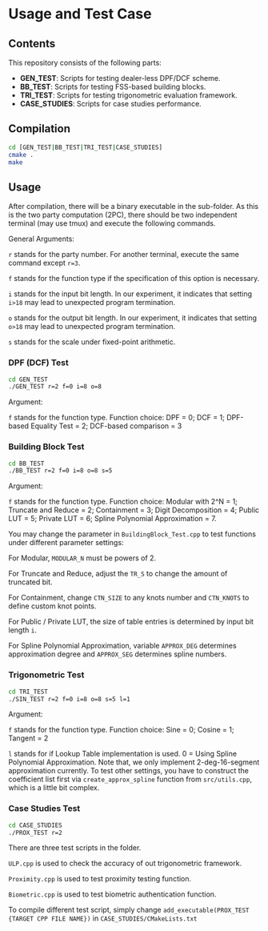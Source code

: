 # Usage and Test Case

## Contents
This repository consists of the following parts:
- __GEN_TEST__: Scripts for testing dealer-less DPF/DCF scheme.
- __BB_TEST__: Scripts for testing FSS-based building blocks.
- __TRI_TEST__: Scripts for testing trigonometric evaluation framework.
- __CASE_STUDIES__: Scripts for case studies performance.

## Compilation
```bash
cd [GEN_TEST|BB_TEST|TRI_TEST|CASE_STUDIES]
cmake .
make
```

## Usage
After compilation, there will be a binary executable in the sub-folder. As this is the two party computation (2PC), there should be two independent terminal (may use tmux) 
and execute the following commands.

General Arguments:

`r` stands for the party number. For another terminal, execute the same command except `r=3`.

`f` stands for the function type if the specification of this option is necessary. 

`i` stands for the input bit length. In our experiment, it indicates that setting `i>18` may lead to unexpected program termination.

`o` stands for the output bit length. In our experiment, it indicates that setting `o>18` may lead to unexpected program termination.

`s` stands for the scale under fixed-point arithmetic.

### DPF (DCF) Test
```bash
cd GEN_TEST
./GEN_TEST r=2 f=0 i=8 o=8
```
Argument:

`f` stands for the function type. Function choice: DPF = 0; DCF = 1; DPF-based Equality Test = 2; DCF-based comparison = 3

### Building Block Test
```bash
cd BB_TEST
./BB_TEST r=2 f=0 i=8 o=8 s=5
```
Argument:

`f` stands for the function type. Function choice: Modular with 2^N = 1; Truncate and Reduce = 2; Containment = 3; 
Digit Decomposition = 4; Public LUT = 5; Private LUT = 6; Spline Polynomial Approximation = 7.

You may change the parameter in `BuildingBlock_Test.cpp` to test functions under different parameter settings:

For Modular, `MODULAR_N` must be powers of 2.

For Truncate and Reduce, adjust the `TR_S` to change the amount of truncated bit.

For Containment, change `CTN_SIZE` to any knots number and `CTN_KNOTS` to define custom knot points.

For Public / Private LUT, the size of table entries is determined by input bit length `i`.

For Spline Polynomial Approximation, variable `APPROX_DEG` determines approximation degree and `APPROX_SEG` determines spline numbers. 

### Trigonometric Test
```bash
cd TRI_TEST
./SIN_TEST r=2 f=0 i=8 o=8 s=5 l=1
```
Argument:

`f` stands for the function type. Function choice: Sine = 0; Cosine = 1; Tangent = 2

`l` stands for if Lookup Table implementation is used. 0 = Using Spline Polynomial Approximation. 
Note that, we only implement 2-deg-16-segment approximation currently. 
To test other settings, you have to construct the coefficient list first via `create_approx_spline` function from `src/utils.cpp`, which is a little bit complex.

### Case Studies Test
```bash
cd CASE_STUDIES
./PROX_TEST r=2
```

There are three test scripts in the folder.

`ULP.cpp` is used to check the accuracy of out trigonometric framework.

`Proximity.cpp` is used to test proximity testing function.

`Biometric.cpp` is used to test biometric authentication function.

To compile different test script, simply change `add_executable(PROX_TEST {TARGET CPP FILE NAME})` in `CASE_STUDIES/CMakeLists.txt`
